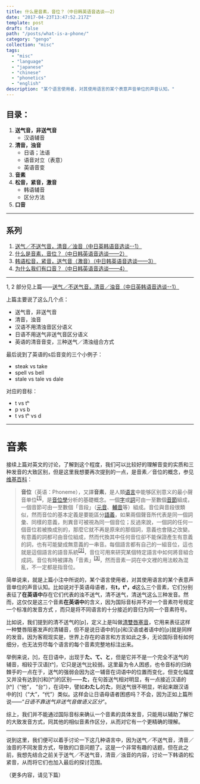 ```yaml
---
title: 什么是音素，音位？（中日韩英语音选谈——2）
date: "2017-04-23T13:47:52.217Z"
template: post
draft: false
path: "/posts/what-is-a-phone/"
category: "gengo"
collection: "misc"
tags:
  - "misc"
  - "language"
  - "japanese"
  - "chinese"
  - "phonetics"
  - "english"
description: "某个语言使用者，对其使用语言的某个表意声音单位的声音认知。"
---
```


## 目录：

1. **送气音，非送气音**
   - 汉语辅音
2. **清音，浊音**
    - 日语；法语
    - 语音对立（表意）
    - 英语音变
3. **音素**
4. **松音，紧音，激音**
   - 韩语辅音
   - 区分方法
5. **口音**

----
## 系列
1. [送气／不送气音，清音／浊音（中日英韩语音选谈--1）](https://www.jianshu.com/p/6f5cb3d07ea7)
2. [什么是音素，音位？（中日韩英语音选谈——2）](https://www.jianshu.com/p/2665b5655ef9)
3. [韩语松音，紧音，送气音（激音）（中日韩英语音选谈——3）](https://www.jianshu.com/p/8df495fc7558)
4. [为什么我们有口音？（中日韩英语音选谈——4）](https://www.jianshu.com/p/725252c47961)

----

1, 2 部分见上篇——[送气／不送气音，清音／浊音（中日英韩语音选谈--1）](https://www.jianshu.com/p/6f5cb3d07ea7)

上篇主要说了这么几个点：
- 送气音，非送气音
- 清音，浊音
- 汉语不用清浊音区分语义
- 日语不用送气非送气音区分语义
- 英语的清音音变，三种送气／清浊组合方式

最后说到了英语的s后音变的三个小例子：
- steak vs take
- spell vs bell
- stale vs tale vs dale

对应的音标：
- t vs tʰ
- p vs b
- t vs tʰ vs d

----
# 音素

接续上篇对英文的讨论，了解到这个程度，我们可以比较好的理解音变的实质和三种发音的大致区别，但是这里我想要再次提到的一点，是音素／音位的概念，参见[维基百科](https://zh.wikipedia.org/wiki/%E9%9F%B3%E4%BD%8D)：
> **音位**（英语：Phoneme），又譯**音素**，是人類[语言](https://zh.wikipedia.org/wiki/%E8%AF%AD%E8%A8%80 "语言")中能够区别意义的最小聲音单位<sup>[[1]](https://zh.wikipedia.org/wiki/%E9%9F%B3%E4%BD%8D#cite_note-1)</sup>，是[音位學](https://zh.wikipedia.org/wiki/%E9%9F%B3%E4%BD%8D%E5%AD%B8 "音位學")分析的基礎概念。一個[字](https://zh.wikipedia.org/wiki/%E6%BC%A2%E5%AD%97 "漢字")或[詞](https://zh.wikipedia.org/wiki/%E8%A9%9E%E8%AA%9E "詞語")可由一至數個[音節](https://zh.wikipedia.org/wiki/%E9%9F%B3%E7%AF%80 "音節")組成，一個音節可由一至數個「音段」（[元音](https://zh.wikipedia.org/wiki/%E5%85%83%E9%9F%B3 "元音")、[輔音](https://zh.wikipedia.org/wiki/%E8%BC%94%E9%9F%B3 "輔音")等）組成。音位與音段很類似，然而音位的基本定義是要能區分[語義](https://zh.wikipedia.org/wiki/%E8%AF%AD%E4%B9%89 "语义")，如果兩個聲音所代表是同一個詞彙、同樣的意義，則異音可被視為同一個音位；反過來說，一個詞的任何一個音位若被換成別的，那麼它就不再是原來的那個詞，意義也會隨之改變。有意義的詞都可由音位組成，然而代換其中任何音位卻不能保證產生有意義的詞，也有可能變成無意義的一串音。每個語言都有自己的一組音位，這也就是這個語言的語音系統<sup>[[2]](https://zh.wikipedia.org/wiki/%E9%9F%B3%E4%BD%8D#cite_note-2)</sup>，音位可用來研究某個特定語言中如何將音組合成詞。音位有時被譯為「音素」<sup>[[3]](https://zh.wikipedia.org/wiki/%E9%9F%B3%E4%BD%8D#cite_note-3)</sup>，然而音素一詞在中文裡的用法較為混亂，不一定都是指音位。

简单说来，就是上篇小注中所说的，某个语言使用者，对其使用语言的某个表意声音单位的声音认知。比如说对于英语母语者，有**t，tʰ，d**这么三个音素，它们分别表征了**在英语中**存在它们代表的浊不送气，清不送气，清送气这么三种发音。然而，这仅仅是这三个音素**在英语中**的含义，因为国际音标并不对一个音素符号规定一个标准的发音方式 ，而只是将不同语言的十分接近的音归为同一个音素符号。

比如说，我们提到的清不送气的[p]，定义上是叫做[清雙唇塞音](https://zh.wikipedia.org/wiki/%E6%B8%85%E9%9B%99%E5%94%87%E5%A1%9E%E9%9F%B3)，它用来表征这样一种雙唇阻塞发声的清辅音，但不是说日语中的[p]和汉语或者语中的[p]就是同样的发音。因为客观现实是，世界上存在的语言和方言如此之多，无论国际音标如何细分，也无法穷尽每个语言的每个音素完整地标注出来。

举例来说，[t]，在日语中，出现于**た、て、と**，但是它并不是一个完全不送气的辅音，相较于汉语[tʰ]，它只是送气比较弱。这里最为令人困惑，也令音标的归纳棘手的一点在于，送气的强弱会因为这一辅音在词语中的位置而变化，但变化幅度又并没有达到[t]和[tʰ]的区别——**た**，在句首送气相对明显，有一点接近汉语的[tʰ]（“他”， “台”），在词中，譬如**わたし**的**た**，则送气很不明显，听起来跟汉语中的[t]（“大”，“代”）类似。这样会让日语母语者困惑吗？不会，因为正如上篇所说——“*日语不靠送气非送气音做语义区分*”。

综上，我们并不能通过国际音标来确认一个音素的具体发音，只能用以辅助了解它的大致发音方式，同其他的相似音素作区分，从而对它有一个更精确的理解。

----

说到这里，我们便可以着手讨论一下这几种语言中，因为送气／不送气音，清音／浊音的不同发音方式，导致的口音问题了。这是一个非常有趣的话题，但在此之前，我想先结合之前关于送气／不送气音，清音／浊音的内容，讨论一下韩语的松紧音，从而将它们也加入最后的探讨范围。

（更多内容，请见下篇）

